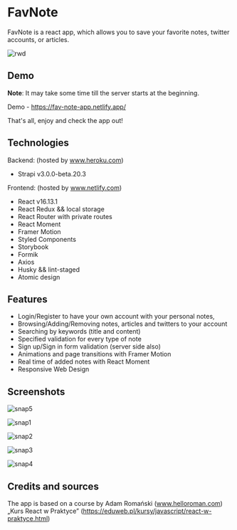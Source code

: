 # FavNote

FavNote is a react app, which allows you to save your favorite notes, twitter accounts, or articles.

![rwd](https://user-images.githubusercontent.com/55945204/84949474-9adaf500-b0ed-11ea-892c-b28e4c834761.png)

## Demo

**Note**: It may take some time till the server starts at the beginning. 

Demo - https://fav-note-app.netlify.app/

That's all, enjoy and check the app out!

## Technologies

Backend: (hosted by www.heroku.com)
* Strapi v3.0.0-beta.20.3

Frontend: (hosted by www.netlify.com)
* React v16.13.1
* React Redux && local storage
* React Router with private routes
* React Moment
* Framer Motion
* Styled Components
* Storybook
* Formik
* Axios
* Husky && lint-staged
* Atomic design

## Features

* Login/Register to have your own account with your personal notes,
* Browsing/Adding/Removing notes, articles and twitters to your account
* Searching by keywords (title and content)
* Specified validation for every type of note
* Sign up/Sign in form validation (server side also)
* Animations and page transitions with Framer Motion
* Real time of added notes with React Moment
* Responsive Web Design

## Screenshots

![snap5](https://user-images.githubusercontent.com/55945204/84949697-eb525280-b0ed-11ea-8eab-51da631c43de.png)

![snap1](https://user-images.githubusercontent.com/55945204/84949527-acbc9800-b0ed-11ea-971d-9dcab2801289.png)

![snap2](https://user-images.githubusercontent.com/55945204/84949575-c1992b80-b0ed-11ea-855c-b020368015a4.png)

![snap3](https://user-images.githubusercontent.com/55945204/84949605-cc53c080-b0ed-11ea-926c-7340fad09d99.png)

![snap4](https://user-images.githubusercontent.com/55945204/84949667-decdfa00-b0ed-11ea-8f66-dfe7f1f2ac53.png)

## Credits and sources

The app is based on a course by Adam Romański (www.helloroman.com) „Kurs React w Praktyce” (https://eduweb.pl/kursy/javascript/react-w-praktyce.html)
